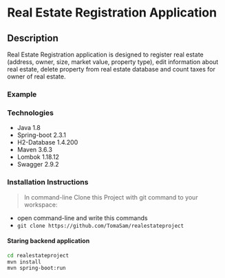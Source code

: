 # Real Estate Registration Application

## Description

 Real Estate Registration application is designed to register real estate (address, owner, size, market value, property type), edit information about real estate, delete property from real estate database and count taxes for owner of real estate. 
 ### Example 

 ### Technologies  
 - Java 1.8
 - Spring-boot 2.3.1
 - H2-Database 1.4.200
 - Maven 3.6.3
 - Lombok 1.18.12
 - Swagger 2.9.2
  
 ### Installation Instructions
 >In command-line Clone this Project  with git command to your workspace:
 - open command-line and write this commands
 - `git clone https://github.com/TomaSam/realestateproject`
 #### Staring backend application
 ```bash
cd realestateproject
mvn install
mvn spring-boot:run
```

